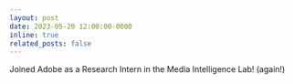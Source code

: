 ```yaml
---
layout: post
date: 2023-05-20 12:00:00-0000
inline: true
related_posts: false
---
```


Joined Adobe as a Research Intern in the Media Intelligence Lab! (again!)
